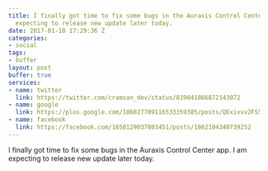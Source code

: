 ```yaml
---
title: I finally got time to fix some bugs in the Auraxis Control Center app. I am
  expecting to release new update later today.
date: 2017-01-10 17:29:36 Z
categories:
- social
tags:
- buffer
layout: post
buffer: true
services:
- name: twitter
  link: https://twitter.com/cramsan_dev/status/819041866872143872
- name: google
  link: https://plus.google.com/106027709116533359385/posts/QExixvv2FS5
- name: facebook
  link: https://facebook.com/1658129037803451/posts/1862104340739252
---
```


I finally got time to fix some bugs in the Auraxis Control Center app. I am expecting to release new update later today.
